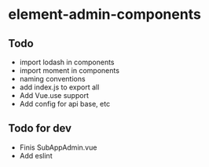 # element-admin-components

## Todo

- import lodash in components
- import moment in components
- naming conventions
- add index.js to export all 
- Add Vue.use support 
- Add config for api base, etc

## Todo for dev

- Finis SubAppAdmin.vue
- Add eslint